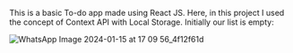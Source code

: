 This is a basic To-do app made using React JS. Here, in this project I used the concept of Context API with Local Storage.
Initially our list is empty:

![WhatsApp Image 2024-01-15 at 17 09 56_4f12f61d](https://github.com/AryaJeet1364/To-Do/assets/117663266/ba75eee3-a20d-460d-8228-e6c8d001ff16)


